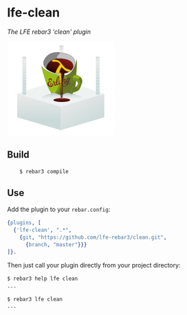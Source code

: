 # lfe-clean

*The LFE rebar3 'clean' plugin*

<img src="resources/images/logo.png" />


## Build


```bash
    $ rebar3 compile
```


## Use

Add the plugin to your ``rebar.config``:

```erlang
{plugins, [
  {'lfe-clean', ".*",
    {git, "https://github.com/lfe-rebar3/clean.git",
      {branch, "master"}}}
]}.
```

Then just call your plugin directly from your project directory:

```bash
$ rebar3 help lfe clean
...
```

```bash
$ rebar3 lfe clean
...
```
